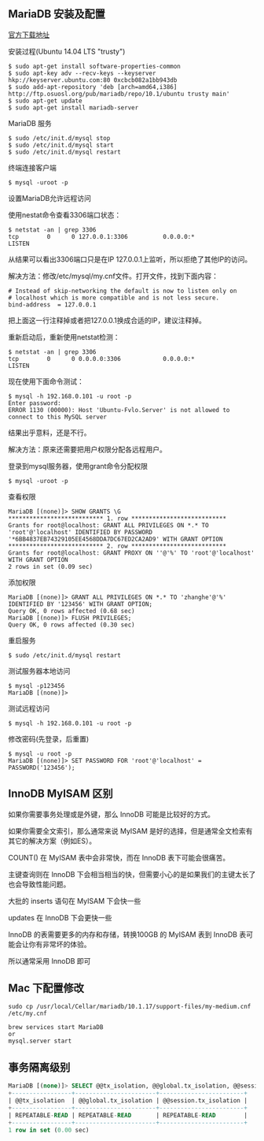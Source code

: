 ## MariaDB 安装及配置

[官方下载地址](https://downloads.mariadb.org/mariadb/repositories/#mirror=opencas&distro=Ubuntu&distro_release=trusty--ubuntu_trusty&version=10.1)

安装过程(Ubuntu 14.04 LTS "trusty")
```
$ sudo apt-get install software-properties-common
$ sudo apt-key adv --recv-keys --keyserver hkp://keyserver.ubuntu.com:80 0xcbcb082a1bb943db
$ sudo add-apt-repository 'deb [arch=amd64,i386] http://ftp.osuosl.org/pub/mariadb/repo/10.1/ubuntu trusty main'
$ sudo apt-get update
$ sudo apt-get install mariadb-server
```

MariaDB 服务
```
$ sudo /etc/init.d/mysql stop
$ sudo /etc/init.d/mysql start
$ sudo /etc/init.d/mysql restart
```

终端连接客户端
```
$ mysql -uroot -p
```

设置MariaDB允许远程访问

使用nestat命令查看3306端口状态：
```
$ netstat -an | grep 3306
tcp        0      0 127.0.0.1:3306          0.0.0.0:*               LISTEN
```
从结果可以看出3306端口只是在IP 127.0.0.1上监听，所以拒绝了其他IP的访问。

解决方法：修改/etc/mysql/my.cnf文件。打开文件，找到下面内容：
```
# Instead of skip-networking the default is now to listen only on
# localhost which is more compatible and is not less secure.
bind-address  = 127.0.0.1
```

把上面这一行注释掉或者把127.0.0.1换成合适的IP，建议注释掉。

重新启动后，重新使用netstat检测：
```
$ netstat -an | grep 3306
tcp        0      0 0.0.0.0:3306            0.0.0.0:*               LISTEN
```

现在使用下面命令测试：
```
$ mysql -h 192.168.0.101 -u root -p
Enter password:
ERROR 1130 (00000): Host 'Ubuntu-Fvlo.Server' is not allowed to connect to this MySQL server
```
结果出乎意料，还是不行。

解决方法：原来还需要把用户权限分配各远程用户。

登录到mysql服务器，使用grant命令分配权限
```
$ mysql -uroot -p
```
查看权限
```
MariaDB [(none)]> SHOW GRANTS \G
*************************** 1. row ***************************
Grants for root@localhost: GRANT ALL PRIVILEGES ON *.* TO 'root'@'localhost' IDENTIFIED BY PASSWORD '*6BB4837EB74329105EE4568DDA7DC67ED2CA2AD9' WITH GRANT OPTION
*************************** 2. row ***************************
Grants for root@localhost: GRANT PROXY ON ''@'%' TO 'root'@'localhost' WITH GRANT OPTION
2 rows in set (0.09 sec)
```
添加权限
```
MariaDB [(none)]> GRANT ALL PRIVILEGES ON *.* TO 'zhanghe'@'%' IDENTIFIED BY '123456' WITH GRANT OPTION;
Query OK, 0 rows affected (0.68 sec)
MariaDB [(none)]> FLUSH PRIVILEGES;
Query OK, 0 rows affected (0.30 sec)
```
重启服务
```
$ sudo /etc/init.d/mysql restart
```
测试服务器本地访问
```
$ mysql -p123456
MariaDB [(none)]>
```
测试远程访问
```
$ mysql -h 192.168.0.101 -u root -p
```

修改密码(先登录，后重置)
```
$ mysql -u root -p
MariaDB [(none)]> SET PASSWORD FOR 'root'@'localhost' = PASSWORD('123456');
```


## InnoDB MyISAM 区别

如果你需要事务处理或是外键，那么 InnoDB 可能是比较好的方式。

如果你需要全文索引，那么通常来说 MyISAM 是好的选择，但是通常全文检索有其它的解决方案（例如ES）。

COUNT() 在 MyISAM 表中会非常快，而在 InnoDB 表下可能会很痛苦。

主键查询则在 InnoDB 下会相当相当的快，但需要小心的是如果我们的主键太长了也会导致性能问题。

大批的 inserts 语句在 MyISAM 下会快一些

updates 在 InnoDB 下会更快一些

InnoDB 的表需要更多的内存和存储，转换100GB 的 MyISAM 表到 InnoDB 表可能会让你有非常坏的体验。

所以通常采用 InnoDB 即可


## Mac 下配置修改

```
sudo cp /usr/local/Cellar/mariadb/10.1.17/support-files/my-medium.cnf /etc/my.cnf

brew services start MariaDB
or
mysql.server start
```


## 事务隔离级别

```sql
MariaDB [(none)]> SELECT @@tx_isolation, @@global.tx_isolation, @@session.tx_isolation;
+-----------------+-----------------------+------------------------+
| @@tx_isolation  | @@global.tx_isolation | @@session.tx_isolation |
+-----------------+-----------------------+------------------------+
| REPEATABLE-READ | REPEATABLE-READ       | REPEATABLE-READ        |
+-----------------+-----------------------+------------------------+
1 row in set (0.00 sec)
```

